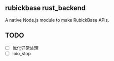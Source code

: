## rubickbase rust_backend

A native Node.js module to make RubickBase APIs.

## TODO

- [ ] 优化异常处理
- [ ] ioio_stop
